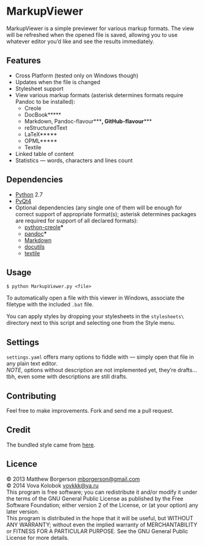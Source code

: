 # MarkupViewer
MarkupViewer is a simple previewer for various markup formats. The view will be refreshed when the opened file is saved, allowing you to use whatever editor you’d like and see the results immediately.

## Features
* Cross Platform (tested only on Windows though)
* Updates when the file is changed
* Stylesheet support
* View various markup formats (asterisk determines formats require Pandoc to be installed):
    * Creole
    * DocBook**\***
    * Markdown, Pandoc-flavour**\***, GitHub-flavour**\***
    * reStructuredText
    * LaTeX**\***
    * OPML**\***
    * Textile
* Linked table of content
* Statistics — words, characters and lines count

## Dependencies
* [Python](http://python.org/) 2.7
* [PyQt4](http://www.riverbankcomputing.com/software/pyqt/download)
* Optional dependencies (any single one of them will be enough for correct support of appropriate format(s); asterisk determines packages are required for support of all declared formats):
    * [python-creole](https://pypi.python.org/pypi/python-creole/1.1.1)**\***
    * [pandoc](http://johnmacfarlane.net/pandoc/installing.html)**\***
    * [Markdown](http://pypi.python.org/pypi/Markdown)
    * [docutils](https://pypi.python.org/pypi/docutils/0.11)
    * [textile](https://pypi.python.org/pypi/textile/)

## Usage
```
$ python MarkupViewer.py <file>
```

To automatically open a file with this viewer in Windows, associate the filetype with the included `.bat` file.

You can apply styles by dropping your stylesheets in the `stylesheets\` directory next to this script and selecting one from the Style menu.

## Settings
`settings.yaml` offers many options to fiddle with — simply open that file in any plain text editor.  
*NOTE*, options without description are not implemented yet, they’re drafts… tbh, even some with descriptions are still drafts.

## Contributing
Feel free to make improvements. Fork and send me a pull request.

## Credit
The bundled style came from [here](https://github.com/simonlc/Markdown-CSS).


## Licence
© 2013 Matthew Borgerson <mborgerson@gmail.com>  
© 2014 Vova Kolobok <vovkkk@ya.ru>  
This program is free software; you can redistribute it and/or modify it under the terms of the GNU General Public License as published by the Free Software Foundation; either version 2 of the License, or (at your option) any later version.  
This program is distributed in the hope that it will be useful, but WITHOUT ANY WARRANTY; without even the implied warranty of MERCHANTABILITY or FITNESS FOR A PARTICULAR PURPOSE. See the GNU General Public License for more details.
